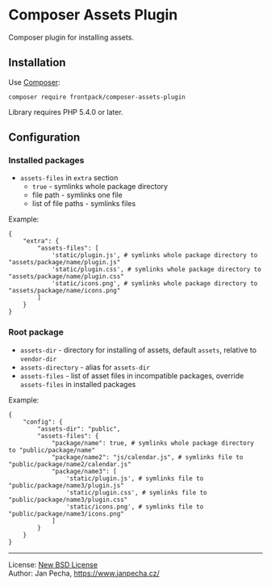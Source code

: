 
# Composer Assets Plugin

Composer plugin for installing assets.


## Installation

Use [Composer](http://getcomposer.org/):

```
composer require frontpack/composer-assets-plugin
```

Library requires PHP 5.4.0 or later.


## Configuration

### Installed packages

* `assets-files` in `extra` section
	* `true` - symlinks whole package directory
	* file path - symlinks one file
	* list of file paths - symlinks files

Example:

```
{
	"extra": {
		"assets-files": [
			'static/plugin.js', # symlinks whole package directory to "assets/package/name/plugin.js"
			'static/plugin.css', # symlinks whole package directory to "assets/package/name/plugin.css"
			'static/icons.png', # symlinks whole package directory to "assets/package/name/icons.png"
		]
	}
}
```


### Root package

* `assets-dir` - directory for installing of assets, default `assets`, relative to `vendor-dir`
* `assets-directory` - alias for `assets-dir`
* `assets-files` - list of asset files in incompatible packages, override `assets-files` in installed packages

Example:

```
{
	"config": {
		"assets-dir": "public",
		"assets-files": {
			"package/name": true, # symlinks whole package directory to "public/package/name"
			"package/name2": "js/calendar.js", # symlinks file to "public/package/name2/calendar.js"
			"package/name3": [
				'static/plugin.js', # symlinks file to "public/package/name3/plugin.js"
				'static/plugin.css', # symlinks file to "public/package/name3/plugin.css"
				'static/icons.png', # symlinks file to "public/package/name3/icons.png"
			]
		}
	}
}
```


------------------------------

License: [New BSD License](license.md)
<br>Author: Jan Pecha, https://www.janpecha.cz/

